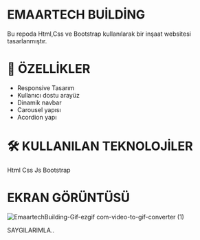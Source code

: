 #   EMAARTECH BUİLDİNG

Bu repoda Html,Css ve Bootstrap kullanılarak bir inşaat websitesi tasarlanmıştır.

# 🚀 ÖZELLİKLER

-  Responsive Tasarım
- Kullanıcı dostu arayüz
- Dinamik navbar
- Carousel yapısı
- Acordion yapı

# 🛠️ KULLANILAN TEKNOLOJİLER

Html
Css
Js
Bootstrap

# EKRAN GÖRÜNTÜSÜ

![EmaartechBuilding-Gif-ezgif com-video-to-gif-converter (1)](https://github.com/user-attachments/assets/d3f059a5-4018-4b79-9a39-0b1481479e1d)


SAYGILARIMLA..
